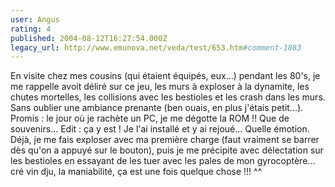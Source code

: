 ```yaml
---
user: Angus
rating: 4
published: 2004-08-12T16:27:54.000Z
legacy_url: http://www.emunova.net/veda/test/653.htm#comment-1883
---
```

En visite chez mes cousins (qui étaient équipés, eux...) pendant les 80's, je me rappelle avoit déliré sur ce jeu, les murs à exploser à la dynamite, les chutes mortelles, les collisions avec les bestioles et les crash dans les murs. Sans oublier une ambiance prenante (ben ouais, en plus j'étais petit...).
Promis : le jour où je rachète un PC, je me dégotte la ROM !! Que de souvenirs...
Edit : ça y est ! Je l'ai installé et y ai rejoué... Quelle émotion. Déjà, je me fais exploser avec ma première charge (faut vraiment se barrer dès qu'on a appuyé sur le bouton), puis je me précipite avec délectation sur les bestioles en essayant de les tuer avec les pales de mon gyrocoptère... cré vin dju, la maniabilité, ça est une fois quelque chose !!! ^^